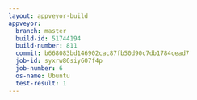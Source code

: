 ```yaml
---
layout: appveyor-build
appveyor:
  branch: master
  build-id: 51744194
  build-number: 811
  commit: b668083bd146902cac87fb50d90c7db1784cead7
  job-id: syxrw86siy607f4p
  job-number: 6
  os-name: Ubuntu
  test-result: 1
---
```

